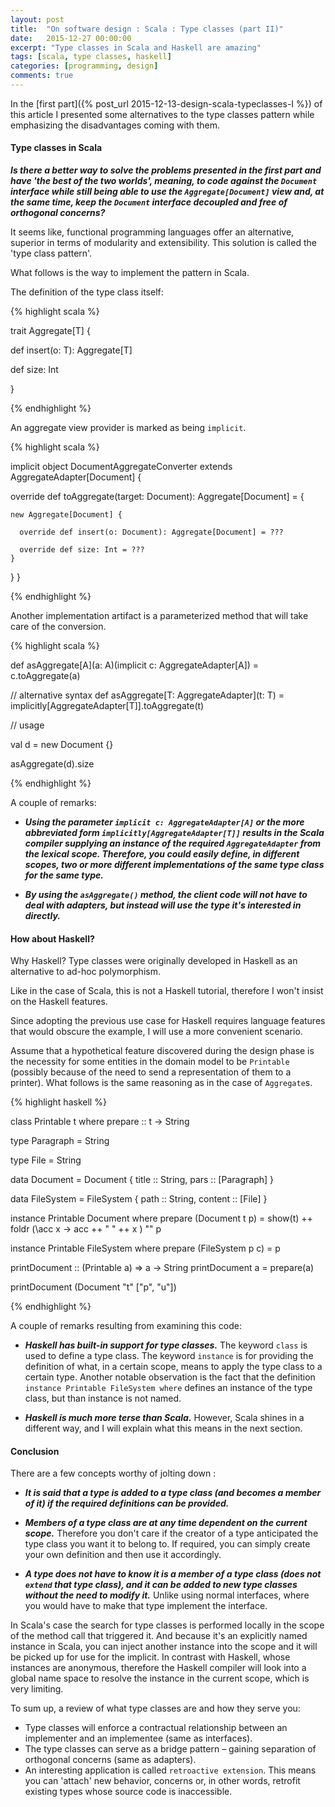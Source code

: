 ```yaml
---
layout: post
title:  "On software design : Scala : Type classes (part II)"
date:   2015-12-27 00:00:00
excerpt: "Type classes in Scala and Haskell are amazing"
tags: [scala, type classes, haskell]
categories: [programming, design]
comments: true
---
```


In the [first part]({% post_url 2015-12-13-design-scala-typeclasses-I %})
of this article I presented some alternatives to the type classes pattern while
emphasizing the disadvantages coming with them.

#### Type classes in Scala

**_Is there a better way to solve the problems presented in the first part and
have 'the best of the two worlds', meaning, to code against the `Document`
interface while still being able to use the `Aggregate[Document]` view and, at
the same time, keep the `Document` interface decoupled and free of orthogonal
concerns?_**

It seems like, functional programming languages offer an alternative, superior
in terms of modularity and extensibility. This solution is called the 'type
class pattern'.

What follows is the way to implement the pattern in Scala.

The definition of the type class itself:

{% highlight scala %}

trait Aggregate[T] {

  def insert(o: T): Aggregate[T]

  def size: Int

}

{% endhighlight %}

An aggregate view provider is marked as being `implicit`.

{% highlight scala %}

implicit object DocumentAggregateConverter
  extends AggregateAdapter[Document] {

  override def toAggregate(target: Document): Aggregate[Document] = {

    new Aggregate[Document] {

      override def insert(o: Document): Aggregate[Document] = ???

      override def size: Int = ???
    }
  }
}

{% endhighlight %}

Another implementation artifact is a parameterized method that will take care of
the conversion.

{% highlight scala %}

def asAggregate[A](a: A)(implicit c: AggregateAdapter[A]) = c.toAggregate(a)

// alternative syntax
def asAggregate[T: AggregateAdapter](t: T) = implicitly[AggregateAdapter[T]].toAggregate(t)

// usage

val d = new Document {}

asAggregate(d).size

{% endhighlight %}

A couple of remarks:

* **_Using the parameter `implicit c: AggregateAdapter[A]` or the more
abbreviated form `implicitly[AggregateAdapter[T]]` results in the Scala compiler
supplying an instance of the required `AggregateAdapter` from the lexical scope.
Therefore, you could easily define, in different scopes, two or more different
implementations of the same type class for the same type._**

* **_By using the `asAggregate()` method, the client code will not have to deal
with adapters, but instead will use the type it's interested in directly._**

#### How about Haskell?

Why Haskell? Type classes were originally developed in Haskell as an alternative
to ad-hoc polymorphism.

Like in the case of Scala, this is not a Haskell tutorial, therefore I won't
insist on the Haskell features.

Since adopting the previous use case for Haskell requires language features that
would obscure the example, I will use a more convenient scenario.

Assume that a hypothetical feature discovered during the design phase is the
necessity for some entities in the domain model to be `Printable` (possibly
because of the need to send a representation of them to a printer). What follows
is the same reasoning as in the case of `Aggregate`s.

{% highlight haskell %}

class Printable t where
   prepare :: t -> String

type Paragraph = String

type File = String

data Document = Document {
	title    :: String,
	pars     :: [Paragraph]
}

data FileSystem = FileSystem {
	path    :: String,
	content :: [File]
}

instance Printable Document where
	prepare (Document t p) = show(t) ++ foldr (\acc x -> acc ++ " " ++ x ) "" p

instance Printable FileSystem where
	prepare (FileSystem p c) = p

printDocument :: (Printable a) => a -> String
printDocument a = prepare(a)

printDocument (Document "t" ["p", "u"])

{% endhighlight %}

A couple of remarks resulting from examining this code:

* **_Haskell has built-in support for type classes._** The keyword `class` is
used to define a type class. The keyword `instance` is for providing the
definition of what, in a certain scope, means to apply the type class to a
certain type.
Another notable observation is the fact that the definition
`instance Printable FileSystem where` defines an instance of the type class,
but than instance is not named.

* **_Haskell is much more terse than Scala._** However, Scala shines in a
different way, and I will explain what this means in the next section.

#### Conclusion

There are a few concepts worthy of jolting down :

* **_It is said that a type is added to a type class (and becomes a member
of it) if the required definitions can be provided._**

* **_Members of a type class are at any time dependent on the current scope._**
Therefore you don't care if the creator of a type anticipated the type class you
want it to belong to. If required, you can simply create your own definition and
then use it accordingly.

* **_A type does not have to know it is a member of a type class (does not
`extend` that type class), and it can be added to new type classes without the
need to modify it._** Unlike using normal interfaces, where you would have to make
that type implement the interface.

In Scala's case the search for type classes is performed locally in the scope of
the method call that triggered it. And because it's an explicitly named instance
in Scala, you can inject another instance into the scope and it will be picked
up for use for the implicit. In contrast with Haskell, whose instances are
anonymous, therefore the Haskell compiler will look into a global name space to
resolve the instance in the current scope, which is very limiting.

To sum up, a review of what type classes are and how they serve you:

* Type classes will enforce a contractual relationship between an implementer
and an implementee (same as interfaces).
* The type classes can serve as a bridge pattern – gaining
separation of orthogonal concerns (same as adapters).
* An interesting application is called `retroactive extension`. This means you
can 'attach' new behavior, concerns or, in other words, retrofit existing
types whose source code is inaccessible.
